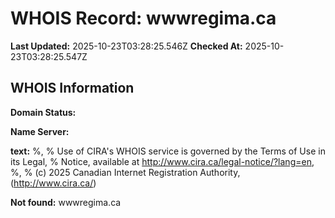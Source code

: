 # WHOIS Record: wwwregima.ca

**Last Updated:** 2025-10-23T03:28:25.546Z
**Checked At:** 2025-10-23T03:28:25.547Z

## WHOIS Information

**Domain Status:** 

**Name Server:** 

**text:** %, % Use of CIRA's WHOIS service is governed by the Terms of Use in its Legal, % Notice, available at http://www.cira.ca/legal-notice/?lang=en, %, % (c) 2025 Canadian Internet Registration Authority, (http://www.cira.ca/)

**Not found:** wwwregima.ca

